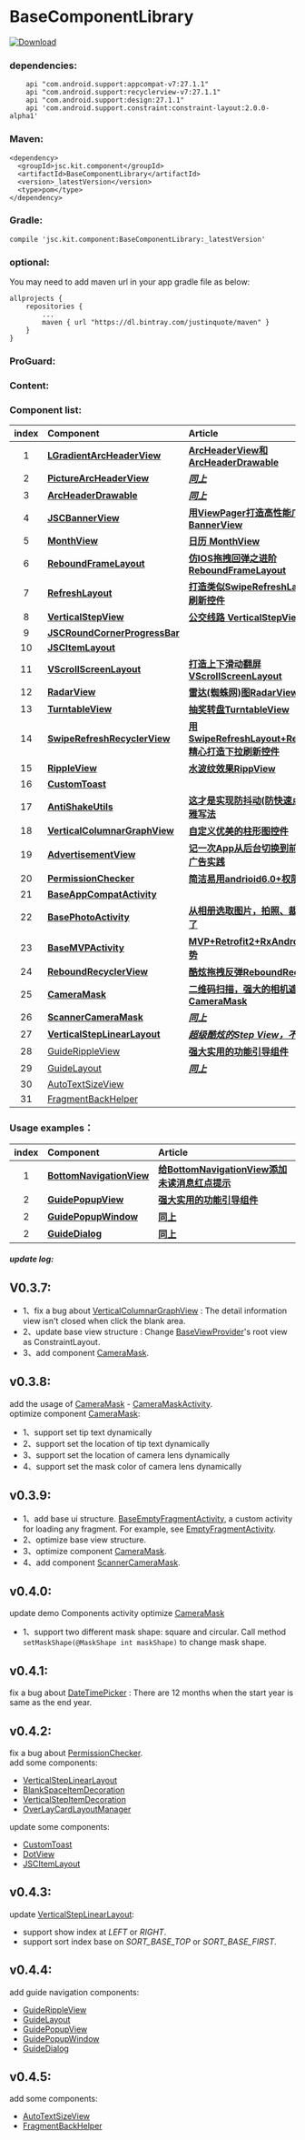 # BaseComponentLibrary
[ ![Download](https://api.bintray.com/packages/justinquote/maven/BaseComponentLibrary/images/download.svg) ](https://bintray.com/justinquote/maven/BaseComponentLibrary/_latestVersion)

### dependencies:
```
    api "com.android.support:appcompat-v7:27.1.1"
    api "com.android.support:recyclerview-v7:27.1.1"
    api "com.android.support:design:27.1.1"
    api 'com.android.support.constraint:constraint-layout:2.0.0-alpha1'
```
### Maven:
```
<dependency>
  <groupId>jsc.kit.component</groupId>
  <artifactId>BaseComponentLibrary</artifactId>
  <version>_latestVersion</version>
  <type>pom</type>
</dependency>
```
### Gradle:
```
compile 'jsc.kit.component:BaseComponentLibrary:_latestVersion'
```
### optional:
You may need to add maven url in your app gradle file as below:
```
allprojects {
    repositories {
        ...
        maven { url "https://dl.bintray.com/justinquote/maven" }
    }
}
``` 
### ProGuard:
### Content:
### Component list:

| index | Component | Article |
|:---:|:---|:---|
| 1  | [**LGradientArcHeaderView**](/BaseComponentLibrary/src/main/java/jsc/kit/component/archeaderview) | [**ArcHeaderView和ArcHeaderDrawable**](https://www.jianshu.com/p/ded0dc4ea528) |
| 2  | [**PictureArcHeaderView**](/BaseComponentLibrary/src/main/java/jsc/kit/component/archeaderview) | [***同上***](https://www.jianshu.com/p/ded0dc4ea528) |
| 3  | [**ArcHeaderDrawable**](/BaseComponentLibrary/src/main/java/jsc/kit/component/archeaderview) | [***同上***](https://www.jianshu.com/p/ded0dc4ea528) |
| 4  | [**JSCBannerView**](/BaseComponentLibrary/src/main/java/jsc/kit/component/bannerview) | [**用ViewPager打造高性能广告轮播控件BannerView**](https://www.jianshu.com/p/652090682b31) |
| 5  | [**MonthView**](/BaseComponentLibrary/src/main/java/jsc/kit/component/monthview) | [**日历 MonthView**](https://www.jianshu.com/p/2387952b3d34) |
| 6  | [**ReboundFrameLayout**](/BaseComponentLibrary/src/main/java/jsc/kit/component/reboundlayout) | [**仿IOS拖拽回弹之进阶ReboundFrameLayout**](https://www.jianshu.com/p/53d13719a6c4) |
| 7  | [**RefreshLayout**](/BaseComponentLibrary/src/main/java/jsc/kit/component/refreshlayout) | [**打造类似SwipeRefreshLayout的下拉刷新控件**](https://www.jianshu.com/p/b582bd08d4f9) |
| 8  | [**VerticalStepView**](/BaseComponentLibrary/src/main/java/jsc/kit/component/stepview) | [**公交线路 VerticalStepView**](https://www.jianshu.com/p/7721572fe13c) |
| 9  | [**JSCRoundCornerProgressBar**](/BaseComponentLibrary/src/main/java/jsc/kit/component/progressbar) |  |
| 10 | [**JSCItemLayout**](/BaseComponentLibrary/src/main/java/jsc/kit/component/itemlayout) |  |
| 11 | [**VScrollScreenLayout**](/BaseComponentLibrary/src/main/java/jsc/kit/component/vscrollscreen) | [**打造上下滑动翻屏VScrollScreenLayout**](https://www.jianshu.com/p/b12afbf7de30) |
| 12 | [**RadarView**](/BaseComponentLibrary/src/main/java/jsc/kit/component/radarview) | [**雷达(蜘蛛网)图RadarView**](https://www.jianshu.com/p/94a4b763a4e5) |
| 13 | [**TurntableView**](/BaseComponentLibrary/src/main/java/jsc/kit/component/turntable) | [**抽奖转盘TurntableView**](https://www.jianshu.com/p/3c473e1e007b) |
| 14 | [**SwipeRefreshRecyclerView**](/BaseComponentLibrary/src/main/java/jsc/kit/component/swiperecyclerview) | [**用SwipeRefreshLayout+RecyclerView精心打造下拉刷新控件**](https://www.jianshu.com/p/f1da8cd366cb)|
| 15 | [**RippleView**](/BaseComponentLibrary/src/main/java/jsc/kit/component/rippleview) | [**水波纹效果RippView**](https://www.jianshu.com/p/e573110c38d4)|
| 16 | [**CustomToast**](/BaseComponentLibrary/src/main/java/jsc/kit/component/utils) | |
| 17 | [**AntiShakeUtils**](/BaseComponentLibrary/src/main/java/jsc/kit/component/utils) | [**这才是实现防抖动(防快速点击)的最优雅写法**](https://www.jianshu.com/p/06c5b35b4e51) |
| 18 | [**VerticalColumnarGraphView**](/BaseComponentLibrary/src/main/java/jsc/kit/component/graph) | [**自定义优美的柱形图控件**](https://www.jianshu.com/p/c4b08cf5ce48) |
| 19 | [**AdvertisementView**](/BaseComponentLibrary/src/main/java/jsc/kit/component/advertisement/AdvertisementView.java) | [**记一次App从后台切换到前台显示全屏广告实践**](https://www.jianshu.com/p/b6b0f3c4efb1) |
| 20 | [**PermissionChecker**](/BaseComponentLibrary/src/main/java/jsc/kit/component/baseui/permission/PermissionChecker.java) | [**简洁易用andrioid6.0+权限请求组件**](https://www.jianshu.com/p/47052d575f5b)|
| 21 | [**BaseAppCompatActivity**](/BaseComponentLibrary/src/main/java/jsc/kit/component/baseui/BaseAppCompatActivity.java) |  |
| 22 | [**BasePhotoActivity**](/BaseComponentLibrary/src/main/java/jsc/kit/component/baseui/photo/BasePhotoActivity.java) | [**从相册选取图片，拍照、裁剪一篇就够了**](https://www.jianshu.com/p/bab57479bbad) |
| 23 | [**BaseMVPActivity**](/BaseComponentLibrary/src/main/java/jsc/kit/component/baseui/basemvp/BaseMVPActivity.java) | [**MVP+Retrofit2+RxAndroid解锁新姿势**](https://www.jianshu.com/p/754c0841ba30) |
| 24 | [**ReboundRecyclerView**](/BaseComponentLibrary/src/main/java/jsc/kit/component/reboundlayout) | [**酷炫拖拽反弹ReboundRecyclerView**](https://www.jianshu.com/p/c3f2c9f852ef) |
| 25 | [**CameraMask**](/BaseComponentLibrary/src/main/java/jsc/kit/component/widget/CameraMask.java) | [**二维码扫描，强大的相机遮罩CameraMask**](https://www.jianshu.com/p/ca8a14e1aedc) |
| 26 | [**ScannerCameraMask**](/BaseComponentLibrary/src/main/java/jsc/kit/component/widget/ScannerCameraMask.java) | [***同上***](https://www.jianshu.com/p/ca8a14e1aedc) |
| 27 | [**VerticalStepLinearLayout**](/BaseComponentLibrary/src/main/java/jsc/kit/component/stepview/VerticalStepLinearLayout.java) | [***超级酷炫的Step View，不看你会后悔***](https://www.jianshu.com/p/ccf64bf2e3ed) |
| 28 | [GuideRippleView](/BaseComponentLibrary/src/main/java/jsc/kit/component/guide/GuideRippleView.java) | [**强大实用的功能引导组件**](https://www.jianshu.com/p/c1aaddd93245) |
| 29 | [GuideLayout](/BaseComponentLibrary/src/main/java/jsc/kit/component/guide/GuideLayout.java) | [***同上***](https://www.jianshu.com/p/c1aaddd93245) |
| 30 | [AutoTextSizeView](/BaseComponentLibrary/src/main/java/jsc/kit/component/widget/AutoTextSizeView.java) |  |
| 31 | [FragmentBackHelper](/BaseComponentLibrary/src/main/java/jsc/kit/component/baseui/fragmentmanager/FragmentBackHelper.java) |  |

### Usage examples：

| index | Component | Article |
|:---:|:---|:---|
| 1  | [**BottomNavigationView**](/app/src/main/java/jsc/exam/jsckit/ui/BottomNavigationViewActivity.java) | [**给BottomNavigationView添加未读消息红点提示**](https://www.jianshu.com/p/c08ed0c6d31d) |
| 2  | [**GuidePopupView**](/app/src/main/java/jsc/exam/jsckit/ui/BottomNavigationViewActivity.java) | [**强大实用的功能引导组件**](https://www.jianshu.com/p/c1aaddd93245) |
| 2  | [**GuidePopupWindow**](/app/src/main/java/jsc/exam/jsckit/ui/BottomNavigationViewActivity.java) | [**同上**](https://www.jianshu.com/p/c1aaddd93245) |
| 2  | [**GuideDialog**](/app/src/main/java/jsc/exam/jsckit/ui/BottomNavigationViewActivity.java) | [**同上**](https://www.jianshu.com/p/c1aaddd93245) |


##### update log:
## V0.3.7:
+ 1、fix a bug about [VerticalColumnarGraphView](/BaseComponentLibrary/src/main/java/jsc/kit/component/graph) : The detail information view isn't closed when click the blank area.
+ 2、update base view structure : Change [BaseViewProvider](/BaseComponentLibrary/src/main/java/jsc/kit/component/baseui/baseview/BaseViewProvider.java)'s root view as ConstraintLayout.
+ 3、add component [CameraMask](/BaseComponentLibrary/src/main/java/jsc/kit/component/widget/CameraMask.java).

## v0.3.8:
add the usage of [CameraMask](/BaseComponentLibrary/src/main/java/jsc/kit/component/widget/CameraMask.java) - [CameraMaskActivity](/app/src/main/java/jsc/exam/jsckit/ui/component/CameraMaskActivity.java).  
optimize component [CameraMask](/BaseComponentLibrary/src/main/java/jsc/kit/component/widget/CameraMask.java):
+ 1、support set tip text dynamically
+ 2、support set the location of tip text dynamically
+ 3、support set the location of camera lens dynamically
+ 4、support set the mask color of camera lens dynamically

## v0.3.9:
+ 1、add base ui structure. [BaseEmptyFragmentActivity](/BaseComponentLibrary/src/main/java/jsc/kit/component/baseui/BaseEmptyFragmentActivity.java), a custom activity for loading any fragment. For example, see [EmptyFragmentActivity](/app/src/main/java/jsc/exam/jsckit/ui/EmptyFragmentActivity.java).
+ 2、optimize base view structure.
+ 3、optimize component [CameraMask](/BaseComponentLibrary/src/main/java/jsc/kit/component/widget/CameraMask.java).
+ 4、add component [ScannerCameraMask](/BaseComponentLibrary/src/main/java/jsc/kit/component/widget/ScannerCameraMask.java).

## v0.4.0:
update demo Components activity
optimize [CameraMask](/BaseComponentLibrary/src/main/java/jsc/kit/component/widget/CameraMask.java)
+ 1、support two different mask shape: square and circular. Call method `setMaskShape(@MaskShape int maskShape)` to change mask shape.

## v0.4.1:
fix a bug about [DateTimePicker](/DateTimePickerLibrary/src/main/java/jsc/kit/datetimepicker/widget/DateTimePicker.java) : There are 12 months when the start year is same as the end year.

## v0.4.2:
fix a bug about [PermissionChecker](/BaseComponentLibrary/src/main/java/jsc/kit/component/baseui/permission/PermissionChecker.java).  
add some components:  
+ [VerticalStepLinearLayout](/BaseComponentLibrary/src/main/java/jsc/kit/component/stepview/VerticalStepLinearLayout.java)
+ [BlankSpaceItemDecoration](/BaseComponentLibrary/src/main/java/jsc/kit/component/swiperecyclerview/BlankSpaceItemDecoration.java)
+ [VerticalStepItemDecoration](/BaseComponentLibrary/src/main/java/jsc/kit/component/swiperecyclerview/VerticalStepItemDecoration.java)
+ [OverLayCardLayoutManager](/BaseComponentLibrary/src/main/java/jsc/kit/component/swiperecyclerview/manager/OverLayCardLayoutManager.java)  

update some components:

+ [CustomToast](/BaseComponentLibrary/src/main/java/jsc/kit/component/utils/CustomToast.java)
+ [DotView](/BaseComponentLibrary/src/main/java/jsc/kit/component/widget/DotView.java)
+ [JSCItemLayout](/BaseComponentLibrary/src/main/java/jsc/kit/component/itemlayout/JSCItemLayout.java)

## v0.4.3:
update [VerticalStepLinearLayout](/BaseComponentLibrary/src/main/java/jsc/kit/component/stepview/VerticalStepLinearLayout.java):
+ support show index at *LEFT* or *RIGHT*.
+ support sort index base on *SORT_BASE_TOP* or *SORT_BASE_FIRST*.

## v0.4.4:
add guide navigation components:
+ [GuideRippleView](/BaseComponentLibrary/src/main/java/jsc/kit/component/guide/GuideRippleView.java)
+ [GuideLayout](/BaseComponentLibrary/src/main/java/jsc/kit/component/guide/GuideLayout.java)
+ [GuidePopupView](/BaseComponentLibrary/src/main/java/jsc/kit/component/guide/GuidePopupView.java)
+ [GuidePopupWindow](/BaseComponentLibrary/src/main/java/jsc/kit/component/guide/GuidePopupWindow.java)
+ [GuideDialog](/BaseComponentLibrary/src/main/java/jsc/kit/component/guide/GuideDialog.java)

## v0.4.5:
add some components:
+ [AutoTextSizeView](/BaseComponentLibrary/src/main/java/jsc/kit/component/widget/AutoTextSizeView.java)
+ [FragmentBackHelper](/BaseComponentLibrary/src/main/java/jsc/kit/component/baseui/fragmentmanager/FragmentBackHelper.java)